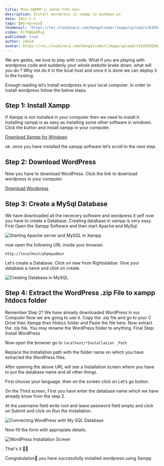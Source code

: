 ```yaml
---
title: কীভাবে XAMPP-তে ওয়ার্ডপ্রেস ইনস্টল করবেন
description: Install wordpress in xampp in windows pc
date: 2021-1-1
tags: [Wordpress]
thumbnail: 'https://res.cloudinary.com/bengalcoder/image/upload/v1626540318/how-to-install-wordpress-in-your-local-computer_hstiom.jpg'
video: Et7hBGqXRvg
published: true
author: Jahid
avatar: https://res.cloudinary.com/bengalcoder/image/upload/v1626592843/jahid_bo0fiu.png
---
```


We are geeks, we love to play with code. What if you are playing with wordpress code and suddenly your whole website brake down. what will you do ? Why not do it in the local host and once it is done we can deploy it to the hosting.

Enough reading let’s Install wordpress in your local computer. In order to install wordpress follow the below steps.

## Step 1: Install Xampp

If Xampp is not installed in your computer then we need to install it. Installing xampp is as easy as installing some other software in windows. Click the button and install xampp in your computer.

[Download Xampp for Windows](https://www.apachefriends.org/download.html)

ok. once you have installed the xampp software let’s scroll to the next step.

## Step 2: Download WordPress

Now you have to download WordPress. Click the link to download wordpress in your computer.

[Download Wordpress](https://wordpress.org/download/)

## Step 3: Create a MySql Database

We have downloaded all the nececery software and wordpress it self now you have to create a Database. Creating database in xampp is very easy. First Open the Xampp Software and then start Apache and MySql.

![Starting Apache server and MySQL in Xampp](https://res.cloudinary.com/bengalcoder/image/upload/v1626588432/Starting-apache-and-mysql-in-xampp_azpl4n.jpg)

now open the following URL inside your browser.

```shell
http://localhost/phpmyadmin
```

Let’s create a Database. Click on new from Rightsidebar. Give your database a name and click on create.

![Creating Database in MySQL](https://res.cloudinary.com/bengalcoder/image/upload/v1626588522/create-a-mysql-database_emirx6.jpg)

## Step 4: Extract the WordPress .zip File to xampp htdocs folder

Remember Step 2? We have already downloaded WordPress in our Computer Now we are going to use it. Copy the .zip file and go to your C Drive then Xampp then htdocs folder and Paste the file here. Now extract the .zip file. You may rename the WordPress folder to anything.
Final Step: Install WordPress

Now open the browser go to `localhost/*Installation _Path`

Replace the Installation path with the folder name on which you have extracted the WordPress files.

After opening the above URL will see a Installation screen where you have to put the database name and all other things.

First choose your language. then on the screen click on Let’s go button.

On the Third screen, First you have enter the database name which we have already know from the step 2.

At the username field write root and leave password field empty and click on Submit and click on Run the Installation.

![Connecting WordPress with My SQL Database](https://res.cloudinary.com/bengalcoder/image/upload/v1626588595/connencting-wordpress-with-database_xl2dnz.jpg)

Now fill the form with appropiate details.

![WordPress Installation Screen](https://res.cloudinary.com/bengalcoder/image/upload/v1626588630/wordpress-installation_q4fzzf.jpg)

That's it 👨‍💻

Congratulation🎉 you have successfully installed wordpress using Xampp
